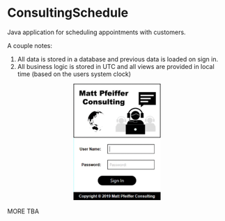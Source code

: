 # ConsultingSchedule

Java application for scheduling appointments with customers. 

A couple notes:
1) All data is stored in a database and previous data is loaded on sign in.
2) All business logic is stored in UTC and all views are provided in local time (based on the users system clock)

<!--![alt text](MediaFiles/SignInScreen.gif)<!-- .element height="10%" width="10%" -->

<p align="center">
  <kbd>
    <img src="MediaFiles/SignInScreen.gif" width="200">
  </kbd>
</p>

MORE TBA
